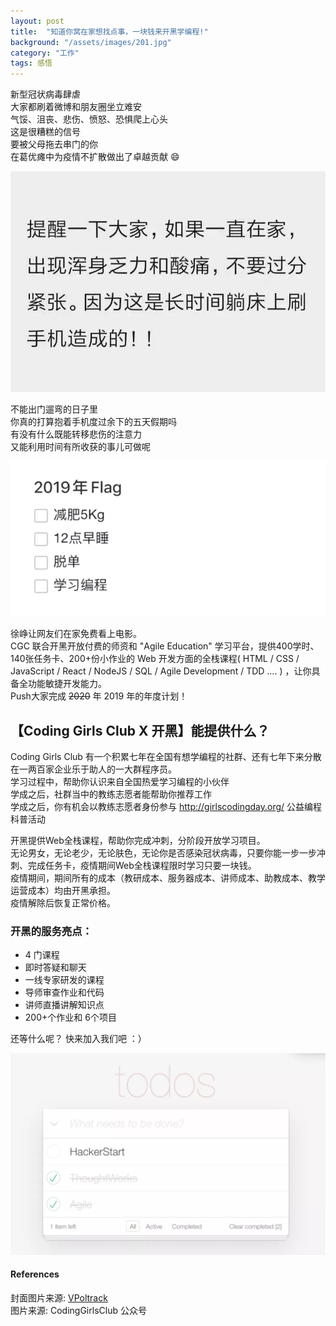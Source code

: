 ```yaml
---
layout: post
title:  "知道你窝在家想找点事，一块钱来开黑学编程!"
background: "/assets/images/201.jpg"
category: "工作"
tags: 感悟
---
```


新型冠状病毒肆虐  
大家都刷着微博和朋友圈坐立难安  
气馁、沮丧、悲伤、愤怒、恐惧爬上心头  
这是很糟糕的信号   
要被父母拖去串门的你  
在葛优瘫中为疫情不扩散做出了卓越贡献 😄  

![202](../assets/images/202.jpg)    

不能出门遛弯的日子里  
你真的打算抱着手机度过余下的五天假期吗    
有没有什么既能转移悲伤的注意力    
又能利用时间有所收获的事儿可做呢  

![204](../assets/images/204.gif)  

徐峥让网友们在家免费看上电影。  
CGC 联合开黑开放付费的师资和 "Agile Education" 学习平台，提供400学时、140张任务卡、200+份小作业的 Web 开发方面的全栈课程( HTML / CSS / JavaScript / React / NodeJS / SQL / Agile Development / TDD …. ) ，让你具备全功能敏捷开发能力。      
Push大家完成 ~~2020~~ 年 2019 年的年度计划！  

## 【Coding Girls Club X 开黑】能提供什么？  
Coding Girls Club 有一个积累七年在全国有想学编程的社群、还有七年下来分散在一两百家企业乐于助人的一大群程序员。  
学习过程中，帮助你认识来自全国热爱学习编程的小伙伴  
学成之后，社群当中的教练志愿者能帮助你推荐工作  
学成之后，你有机会以教练志愿者身份参与 http://girlscodingday.org/ 公益编程科普活动  

开黑提供Web全栈课程，帮助你完成冲刺，分阶段开放学习项目。  
无论男女，无论老少，无论肤色，无论你是否感染冠状病毒，只要你能一步一步冲刺、完成任务卡，疫情期间Web全栈课程限时学习只要一块钱。  
疫情期间，期间所有的成本（教研成本、服务器成本、讲师成本、助教成本、教学运营成本）均由开黑承担。  
疫情解除后恢复正常价格。  

### 开黑的服务亮点：
* 4 门课程  
* 即时答疑和聊天  
* 一线专家研发的课程
* 导师审查作业和代码
* 讲师直播讲解知识点
* 200+个作业和 6个项目

还等什么呢？ 快来加入我们吧 ：）  

![203](../assets/images/203.jpg)

#### References
封面图片来源: [VPoltrack](https://twitter.com/VPoltrack)  
图片来源: CodingGirlsClub 公众号 
